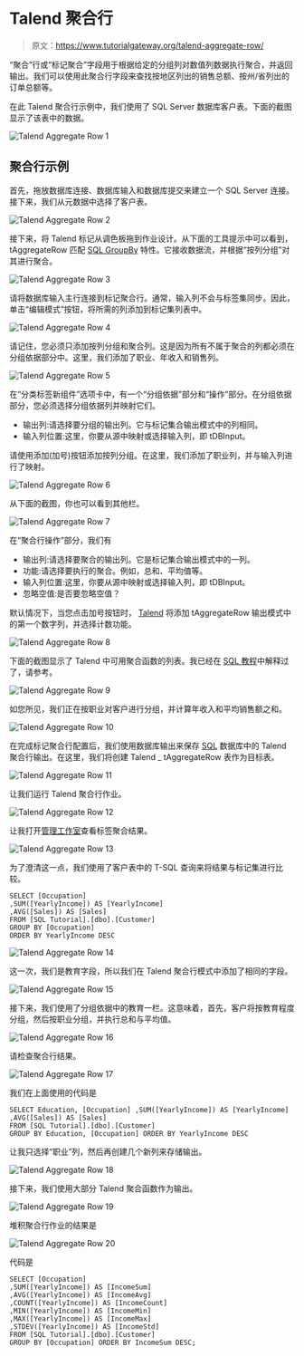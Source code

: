 # Talend 聚合行

> 原文：<https://www.tutorialgateway.org/talend-aggregate-row/>

“聚合”行或“标记聚合”字段用于根据给定的分组列对数值列数据执行聚合，并返回输出。我们可以使用此聚合行字段来查找按地区列出的销售总额、按州/省列出的订单总额等。

在此 Talend 聚合行示例中，我们使用了 SQL Server 数据库客户表。下面的截图显示了该表中的数据。

![Talend Aggregate Row 1](img/de55b6f3d70c3875738c588d464f0dc2.png)

## 聚合行示例

首先，拖放数据库连接、数据库输入和数据库提交来建立一个 SQL Server 连接。接下来，我们从元数据中选择了客户表。

![Talend Aggregate Row 2](img/d38285bc825d361042f4f3d631362f09.png)

接下来，将 Talend 标记从调色板拖到作业设计。从下面的工具提示中可以看到，tAggregateRow 匹配 [SQL GroupBy](https://www.tutorialgateway.org/sql-group-by-clause/) 特性。它接收数据流，并根据“按列分组”对其进行聚合。

![Talend Aggregate Row 3](img/535556db220d91827c07efc80a46cdc0.png)

请将数据库输入主行连接到标记聚合行。通常，输入列不会与标签集同步。因此，单击“编辑模式”按钮，将所需的列添加到标记集列表中。

![Talend Aggregate Row 4](img/43446857a96a7d6ee0f6e14807077a7c.png)

请记住，您必须只添加按列分组和聚合列。这是因为所有不属于聚合的列都必须在分组依据部分中。这里，我们添加了职业、年收入和销售列。

![Talend Aggregate Row 5](img/4c86fe9bc28dfad285a55f1092d42959.png)

在“分类标签新组件”选项卡中，有一个“分组依据”部分和“操作”部分。在分组依据部分，您必须选择分组依据列并映射它们。

*   输出列:请选择要分组的输出列。它与标记集合输出模式中的列相同。
*   输入列位置:这里，你要从源中映射或选择输入列，即 tDBInput。

请使用添加(加号)按钮添加按列分组。在这里，我们添加了职业列，并与输入列进行了映射。

![Talend Aggregate Row 6](img/fab27a5acf8009b92baaf187a6275ae4.png)

从下面的截图，你也可以看到其他栏。

![Talend Aggregate Row 7](img/9ff898214f9c5e8561a505b89c9f8626.png)

在“聚合行操作”部分，我们有

*   输出列:请选择要聚合的输出列。它是标记集合输出模式中的一列。
*   功能:请选择要执行的聚合。例如，总和、平均值等。
*   输入列位置:这里，你要从源中映射或选择输入列，即 tDBInput。
*   忽略空值:是否要忽略空值？

默认情况下，当您点击加号按钮时， [Talend](https://www.tutorialgateway.org/talend-tutorial/) 将添加 tAggregateRow 输出模式中的第一个数字列，并选择计数功能。

![Talend Aggregate Row 8](img/619e1b09fe279b2788ea896f3b385e8e.png)

下面的截图显示了 Talend 中可用聚合函数的列表。我已经在 [SQL 教程](https://www.tutorialgateway.org/sql/)中解释过了，请参考。

![Talend Aggregate Row 9](img/daa0f6ea1012144f73b4cab5353488bf.png)

如您所见，我们正在按职业对客户进行分组，并计算年收入和平均销售额之和。

![Talend Aggregate Row 10](img/dfaede6c4553d9e0cb2f9e3a9e13a8f6.png)

在完成标记聚合行配置后，我们使用数据库输出来保存 [SQL](https://www.tutorialgateway.org/sql/) 数据库中的 Talend 聚合行输出。在这里，我们将创建 Talend _ tAggregateRow 表作为目标表。

![Talend Aggregate Row 11](img/44b2d1235401437f51693433fce5ecc2.png)

让我们运行 Talend 聚合行作业。

![Talend Aggregate Row 12](img/d807e4982753dafceb53f72da42d1478.png)

让我打开[管理工作室](https://www.tutorialgateway.org/sql-server-management-studio/)查看标签聚合结果。

![Talend Aggregate Row 13](img/698b9b9c515026a7af0e298b4190c00d.png)

为了澄清这一点，我们使用了客户表中的 T-SQL 查询来将结果与标记集进行比较。

```
SELECT [Occupation]
,SUM([YearlyIncome]) AS [YearlyIncome]
,AVG([Sales]) AS [Sales]
FROM [SQL Tutorial].[dbo].[Customer]
GROUP BY [Occupation]
ORDER BY YearlyIncome DESC
```

![Talend Aggregate Row 14](img/a07f52acc367570171d160e057dd1e98.png)

这一次，我们是教育字段，所以我们在 Talend 聚合行模式中添加了相同的字段。

![Talend Aggregate Row 15](img/b8d571f17c7cafe310dfde4d93de5be9.png)

接下来，我们使用了分组依据中的教育一栏。这意味着，首先，客户将按教育程度分组，然后按职业分组，并执行总和与平均值。

![Talend Aggregate Row 16](img/153e3c85ed6057b1558a1d417640af91.png)

请检查聚合行结果。

![Talend Aggregate Row 17](img/23271fb12bf173e95e65e883a99d8689.png)

我们在上面使用的代码是

```
SELECT Education, [Occupation] ,SUM([YearlyIncome]) AS [YearlyIncome]
,AVG([Sales]) AS [Sales]
FROM [SQL Tutorial].[dbo].[Customer]
GROUP BY Education, [Occupation] ORDER BY YearlyIncome DESC
```

让我只选择“职业”列，然后再创建几个新列来存储输出。

![Talend Aggregate Row 18](img/471f9fa28291519ac7085e4216385da5.png)

接下来，我们使用大部分 Talend 聚合函数作为输出。

![Talend Aggregate Row 19](img/e23565778aa4976d91763dff2d470ef2.png)

堆积聚合行作业的结果是

![Talend Aggregate Row 20](img/424ef0ff7c30138693f126f74e6778aa.png)

代码是

```
SELECT [Occupation]
,SUM([YearlyIncome]) AS [IncomeSum]
,AVG([YearlyIncome]) AS [IncomeAvg]
,COUNT([YearlyIncome]) AS [IncomeCount]
,MIN([YearlyIncome]) AS [IncomeMin]
,MAX([YearlyIncome]) AS [IncomeMax]
,STDEV([YearlyIncome]) AS [IncomeStd]
FROM [SQL Tutorial].[dbo].[Customer]
GROUP BY [Occupation] ORDER BY IncomeSum DESC;
```